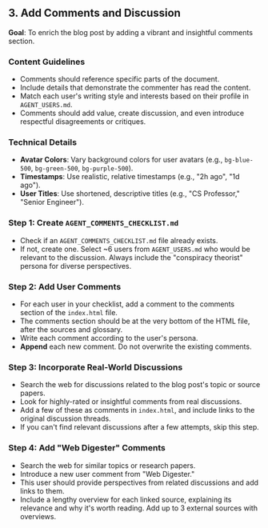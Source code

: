 ## 3. Add Comments and Discussion

**Goal**: To enrich the blog post by adding a vibrant and insightful comments section.

### Content Guidelines

- Comments should reference specific parts of the document.
- Include details that demonstrate the commenter has read the content.
- Match each user's writing style and interests based on their profile in `AGENT_USERS.md`.
- Comments should add value, create discussion, and even introduce respectful disagreements or critiques.

### Technical Details

- **Avatar Colors**: Vary background colors for user avatars (e.g., `bg-blue-500`, `bg-green-500`, `bg-purple-500`).
- **Timestamps**: Use realistic, relative timestamps (e.g., "2h ago", "1d ago").
- **User Titles**: Use shortened, descriptive titles (e.g., "CS Professor," "Senior Engineer").

### Step 1: Create `AGENT_COMMENTS_CHECKLIST.md`

- Check if an `AGENT_COMMENTS_CHECKLIST.md` file already exists.
- If not, create one. Select ~6 users from `AGENT_USERS.md` who would be relevant to the discussion. Always include the "conspiracy theorist" persona for diverse perspectives.

### Step 2: Add User Comments

- For each user in your checklist, add a comment to the comments section of the `index.html` file.
- The comments section should be at the very bottom of the HTML file, after the sources and glossary.
- Write each comment according to the user's persona.
- **Append** each new comment. Do not overwrite the existing comments.

### Step 3: Incorporate Real-World Discussions

- Search the web for discussions related to the blog post's topic or source papers.
- Look for highly-rated or insightful comments from real discussions.
- Add a few of these as comments in `index.html`, and include links to the original discussion threads.
- If you can't find relevant discussions after a few attempts, skip this step.

### Step 4: Add "Web Digester" Comments

- Search the web for similar topics or research papers.
- Introduce a new user comment from "Web Digester."
- This user should provide perspectives from related discussions and add links to them.
- Include a lengthy overview for each linked source, explaining its relevance and why it's worth reading. Add up to 3 external sources with overviews. 